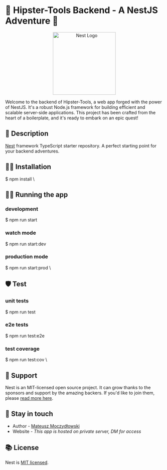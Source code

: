 # 🐲 Hipster-Tools Backend - A NestJS Adventure 🏹

<p align="center">
  <a href="http://nestjs.com/" target="blank"><img src="https://nestjs.com/img/logo-small.svg" width="200" alt="Nest Logo" /></a>
</p>

Welcome to the backend of Hipster-Tools, a web app forged with the power of NestJS. It's a robust Node.js framework for building efficient and scalable server-side applications. This project has been crafted from the heart of a boilerplate, and it's ready to embark on an epic quest!

## 📜 Description

[Nest](https://github.com/nestjs/nest) framework TypeScript starter repository. A perfect starting point for your backend adventures.

## 🧙‍♂️ Installation

$ npm install \


## 🏃‍♂️ Running the app

### development
$ npm run start

### watch mode
$ npm run start:dev

### production mode
$ npm run start:prod \


## 🛡️ Test

### unit tests
$ npm run test

### e2e tests
$ npm run test:e2e

### test coverage
$ npm run test:cov \


## 🤝 Support

Nest is an MIT-licensed open source project. It can grow thanks to the sponsors and support by the amazing backers. If you'd like to join them, please [read more here](https://docs.nestjs.com/support).

## 💌 Stay in touch

- Author - [Mateusz Moczydłowski](https://github.com/dudematthew)
- Website - *This app is hosted on private server, DM for access*

## 📚 License

Nest is [MIT licensed](LICENSE).